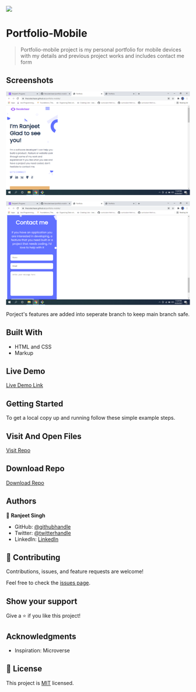 ![](https://img.shields.io/badge/Microverse-blueviolet)

# Portfolio-Mobile

> Portfolio-mobile project is my personal portfolio for mobile devices with my details and previous project works and includes contact me form

## Screenshots

![screenshot](./images/Screenshot1.png)

![screenshot](./images/Screenshot2.png)

Porject's features are added into seperate branch to keep main branch safe.

## Built With

- HTML and CSS
- Markup

## Live Demo

[Live Demo Link](https://thecodechaser.github.io/portfolio-mobile/)

## Getting Started

To get a local copy up and running follow these simple example steps.

## Visit And Open Files

[Visit Repo](https://github.com/thecodechaser/portfolio-mobile)

## Download Repo

[Download Repo](https://github.com/thecodechaser/portfolio-mobile/archive/refs/heads/main.zip)

## Authors

👤 **Ranjeet Singh**

- GitHub: [@githubhandle](https://github.com/thecodechaser)
- Twitter: [@twitterhandle](https://twitter.com/thecodechaser)
- LinkedIn: [LinkedIn](https://linkedin.com/in/thecodechaser)

## 🤝 Contributing

Contributions, issues, and feature requests are welcome!

Feel free to check the [issues page](https://github.com/thecodechaser/portfolio-mobile/issues).

## Show your support

Give a ⭐️ if you like this project!

## Acknowledgments

- Inspiration: Microverse

## 📝 License

This project is [MIT](./MIT.md) licensed.
